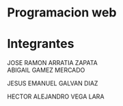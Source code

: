 # Programacion web 

# Integrantes

JOSE RAMON ARRATIA ZAPATA   
ABIGAIL GAMEZ MERCADO 
 
JESUS EMANUEL GALVAN DIAZ 

 HECTOR ALEJANDRO VEGA LARA 